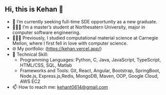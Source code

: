 ## Hi, this is Kehan 👋

- 🔭 I’m currently seeking full-time SDE opportunity as a new graduate.
- 👩🏻‍💻 I’m a master’s student at Northesatern University, major in computer software engineering.
- 👩🏻‍🔬 Previously, I studied computational material science at Carnegie Mellon, where I first fell in love with computer science.
- :globe_with_meridians: My portfolio: (https://kehan.vercel.app/)
- 🌱 Technical Skill: 
  - Programming Languages: Python, C, Java, JavaScript, TypeScript, HTML/CSS, SQL, Matlab
  - Frameworks and Tools: Git, React, Angular, Bootstrap, SpringBoot, Node.js, Express.js,Redis, MongoDB, Maven, OOP, Google Cloud, AWS EC2
- 📫 How to reach me: kehant0614@gmail.com
  
